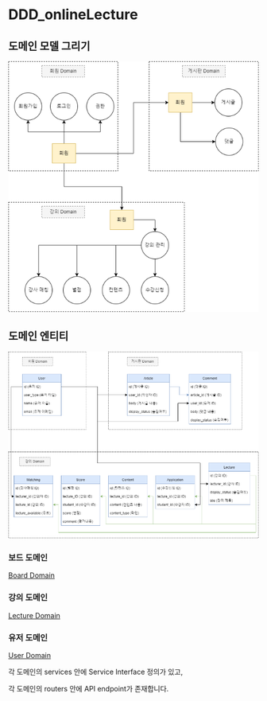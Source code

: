 # DDD_onlineLecture

## 도메인 모델 그리기
![domain_model](./DDD.png)

## 도메인 엔티티
![entity](./DDD_entity.png)

### 보드 도메인
[Board Domain](https://github.com/donchanee/DDD_onlineLecture/tree/main/week2ass3/boardDomain/src/main/java/com/codestates/boarddomain)

### 강의 도메인
[Lecture Domain](https://github.com/donchanee/DDD_onlineLecture/tree/main/week2ass3/lectureDomain/src/main/java/com/codestates/lecturedomain)

### 유저 도메인
[User Domain](https://github.com/donchanee/DDD_onlineLecture/tree/main/week2ass3/userDomain/src/main/java/com/codestates/userdomain)

각 도메인의 services 안에 Service Interface 정의가 있고,

각 도메인의 routers 안에 API endpoint가 존재합니다.
